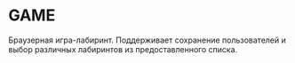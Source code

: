 # GAME
Браузерная игра-лабиринт.
Поддерживает сохранение пользователей и выбор различных лабиринтов из предоставленного списка.
